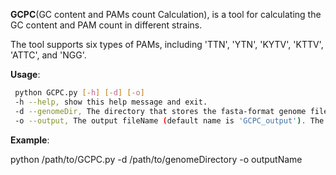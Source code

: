 **GCPC**(GC content and PAMs count Calculation), is a tool for calculating the GC content and PAM count in different strains.

The tool supports six types of PAMs, including 'TTN', 'YTN', 'KYTV', 'KTTV', 'ATTC', and 'NGG'.


**Usage**:

```bash
 python GCPC.py [-h] [-d] [-o]
 -h --help, show this help message and exit.
 -d --genomeDir, The directory that stores the fasta-format genome files.
 -o --output, The output fileName (default name is 'GCPC_output'). The output is saved under the genome directory.
```

**Example**:

python /path/to/GCPC.py -d /path/to/genomeDirectory -o outputName
